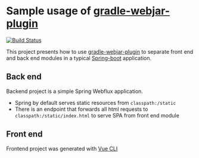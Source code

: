 # Sample usage of [gradle-webjar-plugin](https://github.com/coditory/gradle-webjar-plugin)
[![Build Status](https://travis-ci.com/coditory/gradle-webjar-plugin-sample.svg?branch=master)](https://travis-ci.com/coditory/gradle-webjar-plugin-sample)

This project presents how to use [gradle-webjar-plugin](https://github.com/coditory/gradle-webjar-plugin)
to separate front end and back end modules in a typical [Spring-boot](https://spring.io/projects/spring-boot) application.

## Back end
Backend project is a simple Spring Webflux application.
- Spring by default serves static resources from `classpath:/static`
- There is an endpoint that forwards all html requests to `classpath:/static/index.html` to serve SPA from front end module

## Front end
Frontend project was generated with [Vue CLI](https://cli.vuejs.org/guide/creating-a-project.html)